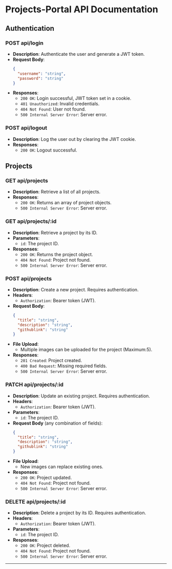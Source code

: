# Projects-Portal API Documentation

## Authentication

### POST api/login

- **Description**: Authenticate the user and generate a JWT token.
- **Request Body**: 
  ```json
  {
    "username": "string",
    "password": "string"
  }
  ```
- **Responses**:
  - `200 OK`: Login successful, JWT token set in a cookie.
  - `401 Unauthorized`: Invalid credentials.
  - `404 Not Found`: User not found.
  - `500 Internal Server Error`: Server error.

### POST api/logout

- **Description**: Log the user out by clearing the JWT cookie.
- **Responses**:
  - `200 OK`: Logout successful.

## Projects

### GET api/projects

- **Description**: Retrieve a list of all projects.
- **Responses**:
  - `200 OK`: Returns an array of project objects.
  - `500 Internal Server Error`: Server error.

### GET api/projects/:id

- **Description**: Retrieve a project by its ID.
- **Parameters**:
  - `id`: The project ID.
- **Responses**:
  - `200 OK`: Returns the project object.
  - `404 Not Found`: Project not found.
  - `500 Internal Server Error`: Server error.

### POST api/projects

- **Description**: Create a new project. Requires authentication.
- **Headers**:
  - `Authorization`: Bearer token (JWT).
- **Request Body**:
  ```json
  {
    "title": "string",
    "description": "string",
    "githublink": "string"
  }
  ```
- **File Upload**:
  - Multiple images can be uploaded for the project (Maximum:5).
- **Responses**:
  - `201 Created`: Project created.
  - `400 Bad Request`: Missing required fields.
  - `500 Internal Server Error`: Server error.

### PATCH api/projects/:id

- **Description**: Update an existing project. Requires authentication.
- **Headers**:
  - `Authorization`: Bearer token (JWT).
- **Parameters**:
  - `id`: The project ID.
- **Request Body** (any combination of fields):
  ```json
  {
    "title": "string",
    "description": "string",
    "githublink": "string"
  }
  ```
- **File Upload**:
  - New images can replace existing ones.
- **Responses**:
  - `200 OK`: Project updated.
  - `404 Not Found`: Project not found.
  - `500 Internal Server Error`: Server error.

### DELETE api/projects/:id

- **Description**: Delete a project by its ID. Requires authentication.
- **Headers**:
  - `Authorization`: Bearer token (JWT).
- **Parameters**:
  - `id`: The project ID.
- **Responses**:
  - `200 OK`: Project deleted.
  - `404 Not Found`: Project not found.
  - `500 Internal Server Error`: Server error.

---

